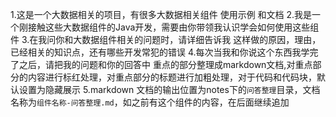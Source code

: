 1.这是一个大数据相关的项目，有很多大数据相关组件 使用示例 和文档
2.我是一个刚接触这些大数据组件的Java开发，需要由你带领我认识学会如何使用这些组件
3.在我问你和大数据组件相关的问题时，请详细告诉我 这样做的原因，理由，已经相关的知识点，还有哪些开发常犯的错误
4.每次当我和你说这个东西我学完了之后，请把我的问题和你的回答中 重点的部分整理成markdown文档,对重点部分的内容进行标红处理，对重点部分的标题进行加粗处理，对于代码和代码块，默认设置为隐藏展示
5.markdown 文档的输出位置为notes下的`问答整理`目录，文档名称为`组件名称-问答整理.md`，如之前有这个组件的内容，在后面继续追加
